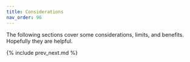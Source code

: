 ```yaml
---
title: Considerations
nav_order: 96
---
```


The following sections cover some considerations, limits, and benefits. Hopefully they are helpful.

{% include prev_next.md %}

